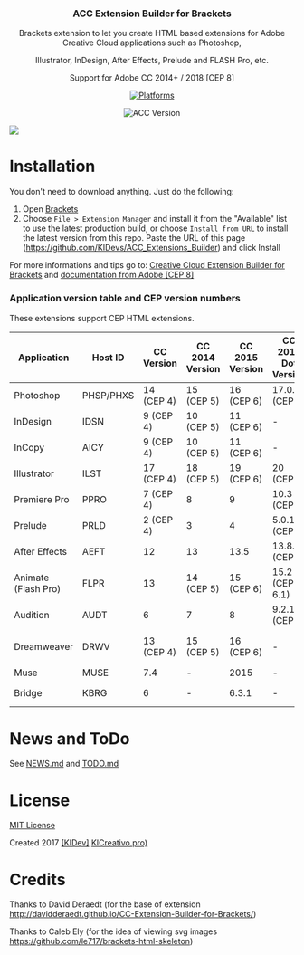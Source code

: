 <p align="center">
  <h3 align="center">ACC Extension Builder for Brackets</h3>
  <p align="center">Brackets extension to let you create HTML based extensions for Adobe Creative Cloud applications such as Photoshop, 
  <p align="center">Illustrator, InDesign, After Effects, Prelude and FLASH Pro, etc.</p>
  <p align="center"> Support for Adobe CC 2014+ / 2018 [CEP 8]</p>
  <p align="center">
  <a href="https://github.com/KIDevs/ACC_Extensions_Builder/releases"><img src="https://img.shields.io/badge/platform-macOS%20%7C%20Windows-lightgrey.svg" alt="Platforms"></a></p>
      <p align="center">
 <img src="https://img.shields.io/badge/Version-1.0.0-red.svg" alt="ACC Version">
  </p>

    
![](http://i.cubeupload.com/bBazZq.png)

# Installation
You don't need to download anything. Just do the following:

1. Open [Brackets](http://brackets.io/)
2. Choose `File > Extension Manager` and install it from the "Available" list to use the latest production build, or choose `Install from URL` to install the latest version from this repo.
Paste the URL of this page (https://github.com/KIDevs/ACC_Extensions_Builder) and click Install

For more informations and tips go to: [Creative Cloud Extension Builder for Brackets](http://davidderaedt.github.io/CC-Extension-Builder-for-Brackets/) and [documentation from Adobe [CEP 8]](https://github.com/Adobe-CEP/CEP-Resources/blob/master/CEP_8.x/Documentation/CEP%208.0%20HTML%20Extension%20Cookbook.md) 



### Application version table and CEP version numbers
These extensions support CEP HTML extensions.

| Application | Host ID | CC Version | CC 2014 Version  | CC 2015 Version  | CC 2015 Dot Version | CC 2017 Version  |CC 2018 Version|
| ------------- | ------------- | ------------- | ------------- | ------------- | ------------- | ------------- |--------------|
| Photoshop |	PHSP/PHXS |	14 (CEP 4) |	15 (CEP 5) |	16 (CEP 6) |	17.0.2 (CEP 7)|	18 (CEP 7)|19 (CEP 8)|
|InDesign|	IDSN|	9 (CEP 4)|	10 (CEP 5)|	11 (CEP 6)|-|	12 (CEP 7)|13 (CEP 8)|
|InCopy|	AICY|	9 (CEP 4)|	10 (CEP 5)|	11 (CEP 6)|-| 12 (CEP 7)|13 (CEP 8)|
|Illustrator|	ILST|	17 (CEP 4)|	18 (CEP 5)|	19 (CEP 6)|	20 (CEP 7)|	21 (CEP 7)|22 (CEP 8)|
|Premiere Pro|	PPRO|	7 (CEP 4)|	8|	9|	10.3 (CEP 6)|	11 (CEP 6)|12 (CEP 8)|
|Prelude|	PRLD|	2 (CEP 4)|	3|	4|	5.0.1 (CEP 6)|	6 (CEP 7)| 7 (CEP 8)|
|After Effects|	AEFT|	12|	13|	13.5|	13.8.1 (CEP 6)|	14 (CEP 6)|15 (CEP 8)|
|Animate (Flash Pro)|	FLPR|	13|	14 (CEP 5)|	15 (CEP 6)|	15.2 (CEP 6.1)|	16 (CEP 6.1)|18 (CEP 8)|
|Audition|	AUDT|	6|	7|	8|	9.2.1 (CEP 6)|	10 (CEP 6)|11|
|Dreamweaver|	DRWV|	13 (CEP 4)|	15 (CEP 5)|	16 (CEP 6)|-|	17 (CEP 6.1)|18 (CEP 8)|
|Muse| MUSE |7.4|-|2015|-|2017|2018|
|Bridge| KBRG |6|-|6.3.1|-|-|8 (CEP 8)|

# News and ToDo #
See [NEWS.md](NEWS.md) and [TODO.md](TODO.md)

# License #
[MIT License](LICENSE)

Created 2017 [[KIDev]](http://vk.com/kidev) [KICreativo.pro)](http://kicreativo.pro)

# Credits #
Thanks to David Deraedt (for the base of extension http://davidderaedt.github.io/CC-Extension-Builder-for-Brackets/)

Thanks to Caleb Ely (for the idea of viewing svg images https://github.com/le717/brackets-html-skeleton)

